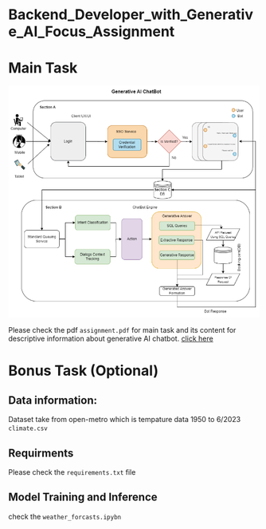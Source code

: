 # Backend_Developer_with_Generative_AI_Focus_Assignment
# Main Task

![alt text](image/chatbot.png)


Please check the pdf ```assignment.pdf``` for main task and its content for descriptive information about generative AI chatbot.
[click here](assignment.pdf)

# Bonus Task (Optional)

## Data information:
Dataset take from open-metro which is tempature data 1950 to 6/2023 ```climate.csv```

## Requirments

Please check the ```requirements.txt``` file

## Model Training and Inference

check the ```weather_forcasts.ipybn```


